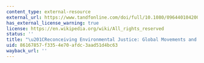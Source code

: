 ```yaml
---
content_type: external-resource
external_url: https://www.tandfonline.com/doi/full/10.1080/0964401042000229025
has_external_license_warning: true
license: https://en.wikipedia.org/wiki/All_rights_reserved
status: ''
title: "\u201CReconceiving Environmental Justice: Global Movements and Political Theories.\u201D"
uid: 86167857-f335-4e70-afdc-3aad51d4bc63
wayback_url: ''
---
```

